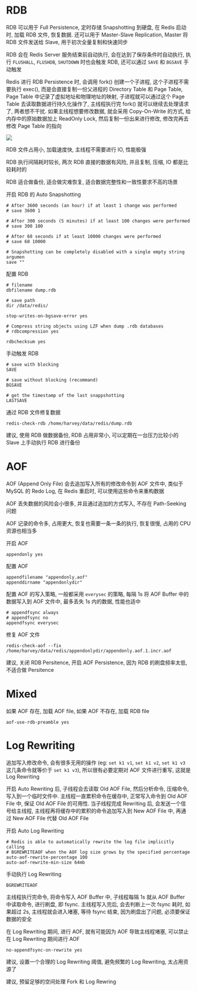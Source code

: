 # RDB

RDB 可以用于 Full Persistence, 定时存储 Snapshotting 到硬盘, 在 Redis 启动时, 加载 RDB 文件, 恢复数据. 还可以用于 Master-Slave Replication, Master 将 RDB 文件发送给 Slave, 用于初次全量复制和快速同步

RDB 会在 Redis Server 服务结束前自动执行, 会在达到了保存条件时自动执行, 执行 `FLUSHALL`, `FLUSHDB`, `SHUTDOWN` 时也会触发 RDB, 还可以通过 `SAVE` 和 `BGSAVE` 手动触发

Redis 进行 RDB Persistence 时, 会调用 fork() 创建一个子进程, 这个子进程不需要执行 exec(), 而是会直接复制一份父进程的 Directory Table 和 Page Table, Page Table 中记录了虚拟地址和物理地址的映射, 子进程就可以通过这个 Page Table 去读取数据进行持久化操作了, 主线程执行完 fork() 就可以继续去处理请求了, 两者想不干扰. 如果主线程想要修改数据, 就会采用 Copy-On-Write 的方式, 给内存中的原始数据加上 ReadOnly Lock, 然后复制一份出来进行修改, 修改完再去修改 Page Table 的指向

![](https://note-sun.oss-cn-shanghai.aliyuncs.com/image/202401021948769.png)

RDB 文件占用小, 加载速度快, 主线程不需要进行 IO, 性能极强

RDB 执行间隔耗时较长, 两次 RDB 直接的数据有风险, 并且复制, 压缩, IO 都是比较耗时的

RDB 适合做备份, 适合做灾难恢复, 适合数据完整性和一致性要求不高的场景

开启 RDB 的 Auto Snapshotting

```
# After 3600 seconds (an hour) if at least 1 change was performed
# save 3600 1

# After 300 seconds (5 minutes) if at least 100 changes were performed
# save 300 100

# After 60 seconds if at least 10000 changes were performed
# save 60 10000

# Snapshotting can be completely disabled with a single empty string argumen
save "" 
```

配置 RDB

```
# filename
dbfilename dump.rdb

# save path
dir /data/redis/

stop-writes-on-bgsave-error yes

# Compress string objects using LZF when dump .rdb databases
# rdbcompression yes

rdbchecksum yes 
```

手动触发 RDB

```
# save with blocking
SAVE

# save without blocking (recommand)
BGSAVE

# get the timestamp of the last snappshotting
LASTSAVE
```

通过 RDB 文件修复数据

```shell
redis-check-rdb /home/harvey/data/redis/dump.rdb
```

建议, 使用 RDB 做数据备份, RDB 占用非常小, 可以定期在一台压力比较小的 Slave 上手动执行 RDB 进行备份

# AOF

AOF (Append Only File) 会去追加写入所有的修改命令到 AOF 文件中, 类似于 MySQL 的 Redo Log, 在 Redis 重启时, 可以使用这些命令来重构数据

AOF 丢失数据的风险会小很多, 并且通过追加的方式写入, 不存在 Path-Seeking 问题

AOF 记录的命令多, 占用更大, 恢复也需要一条一条的执行, 恢复很慢, 占用的 CPU 资源也相当多

开启 AOF

```shell
appendonly yes
```

配置 AOF

```shell
appendfilename "appendonly.aof"
appenddirname "appendonlydir"
```

配置 AOF 的写入策略, 一般都采用 `everysec` 的策略, 每隔 1s 将 AOF Buffer 中的数据写入到 AOF 文件中, 最多丢失 1s 内的数据, 性能也适中

```shell
# appendfsync always
# appendfsync no
appendfsync everysec
```

修复 AOF 文件

```shell
redis-check-aof --fix /home/harvey/data/redis/appendonlydir/appendonly.aof.1.incr.aof
```

建议, 关闭 RDB Persitence, 开启 AOF Persistence, 因为 RDB 的刷盘频率太低, 不适合做 Persitence

# Mixed

如果 AOF 存在, 加载 AOF file, 如果 AOF 不存在, 加载 RDB file

```shell
aof-use-rdb-preamble yes
```

# Log Rewriting

追加写入修改命令, 会有很多无用的操作 (eg: `set k1 v1`, `set k1 v2`, `set k1 v3 ` 这几条命令就等价于 `set k1 v3`), 所以很有必要定期对 AOF 文件进行重写, 这就是 Log Rewriting

开启 Auto Rewriting 后, 子线程会去读取 Old AOF File, 然后分析命令, 压缩命令, 写入到一个临时文件中. 主线程一直累积命令在缓存中, 正常写入命令到 Old AOF File 中, 保证 Old AOF File 的可用性. 当子线程完成 Rewriting 后, 会发送一个信号给主线程, 主线程再将缓存中的累积的命令追加写入到 New AOF File 中, 再通过 New AOF File 代替 Old AOF File

开启 Auto Log Rewriting

```shell
# Redis is able to automatically rewrite the log file implicitly calling
# BGREWRITEAOF when the AOF log size grows by the specified percentage
auto-aof-rewrite-percentage 100
auto-aof-rewrite-min-size 64mb
```

手动执行 Log Rewriting

```shell
BGREWRITEAOF
```

主线程执行完命令, 将命令写入 AOF Buffer 中, 子线程每隔 1s 就从 AOF Buffer 中读取命令, 进行刷盘, 即 fsync. 主线程写入完后, 会去判断上一次 fsync 耗时, 如果超过 2s, 主线程就会进入堵塞, 等待 fsync 结束, 因为刷盘出了问题, 必须要保证数据的安全

在 Log Rewriting 期间, 进行 AOF, 就有可能因为 AOF 导致主线程堵塞, 可以禁止在 Log Rewriting 期间进行 AOF

```shell
no-appendfsync-on-rewrite yes
```

建议, 设置一个合理的 Log Rewriting 阈值, 避免频繁的 Log Rewriting, 太占用资源了

建议, 预留足够的空间处理 Fork 和 Log Rewring